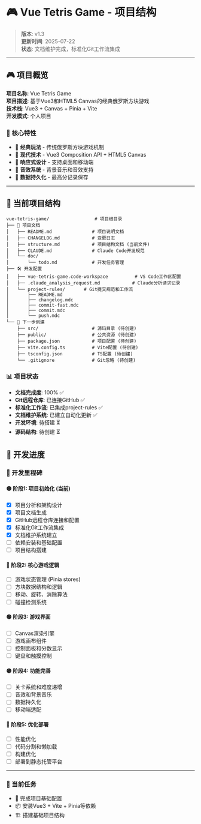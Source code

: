 # 🎮 Vue Tetris Game - 项目结构

> **版本**: v1.3  
> **更新时间**: 2025-07-22  
> **状态**: 文档维护完成，标准化Git工作流集成

---

## 🎮 项目概览

**项目名称**: Vue Tetris Game  
**项目描述**: 基于Vue3和HTML5 Canvas的经典俄罗斯方块游戏  
**技术栈**: Vue3 + Canvas + Pinia + Vite  
**开发模式**: 个人项目

### 🎯 核心特性
- 🧩 **经典玩法** - 传统俄罗斯方块游戏机制
- 🎨 **现代技术** - Vue3 Composition API + HTML5 Canvas
- 📱 **响应式设计** - 支持桌面和移动端
- 🎵 **音效系统** - 背景音乐和音效支持
- 💾 **数据持久化** - 最高分记录保存

---

## 📁 当前项目结构

```
vue-tetris-game/                 # 项目根目录
├── 📝 项目文档
│   ├── README.md               # 项目说明文档
│   ├── CHANGELOG.md            # 变更日志
│   ├── structure.md            # 项目结构文档 (当前文件)
│   ├── CLAUDE.md               # Claude Code开发规范
│   └── doc/
│       └── todo.md             # 开发任务管理
├── 🛠️ 开发配置
│   ├── vue-tetris-game.code-workspace          # VS Code工作区配置
│   ├── .claude_analysis_request.md            # Claude分析请求记录
│   └── project-rules/       # Git提交规范和工作流
│       ├── README.md
│       ├── changelog.mdc
│       ├── commit-fast.mdc
│       ├── commit.mdc
│       └── push.mdc
└── 🚀 下一步创建
    ├── src/                    # 源码目录 (待创建)
    ├── public/                 # 公共资源 (待创建)
    ├── package.json            # 项目配置 (待创建)
    ├── vite.config.ts          # Vite配置 (待创建)
    ├── tsconfig.json           # TS配置 (待创建)
    └── .gitignore              # Git忽略 (待创建)
```

### 📊 项目状态
- **文档完成度**: 100% ✅
- **Git远程仓库**: 已连接GitHub ✅
- **标准化工作流**: 已集成project-rules ✅
- **文档维护系统**: 已建立自动化更新 ✅
- **开发环境**: 待搭建 ⏳
- **源码结构**: 待创建 ⏳

## 🚀 开发进度

### 📅 开发里程碑

#### 🟡 阶段1: 项目初始化 (当前)
- [x] 项目分析和架构设计
- [x] 项目文档生成
- [x] GitHub远程仓库连接和配置
- [x] 标准化Git工作流集成
- [x] 文档维护系统建立
- [ ] 依赖安装和基础配置
- [ ] 项目结构搭建

#### 🔵 阶段2: 核心游戏逻辑
- [ ] 游戏状态管理 (Pinia stores)
- [ ] 方块数据结构和逻辑
- [ ] 移动、旋转、消除算法
- [ ] 碰撞检测系统

#### 🟢 阶段3: 游戏界面
- [ ] Canvas渲染引擎
- [ ] 游戏画布组件
- [ ] 控制面板和分数显示
- [ ] 键盘和触摸控制

#### 🟣 阶段4: 功能完善
- [ ] 关卡系统和难度递增
- [ ] 音效和背景音乐
- [ ] 数据持久化
- [ ] 移动端适配

#### 🔴 阶段5: 优化部署
- [ ] 性能优化
- [ ] 代码分割和懒加载
- [ ] 构建优化
- [ ] 部署到静态托管平台

---

### 🎯 当前任务
- 🔧 完成项目基础配置
- 📦 安装Vue3 + Vite + Pinia等依赖
- 🏗️ 搭建基础项目结构